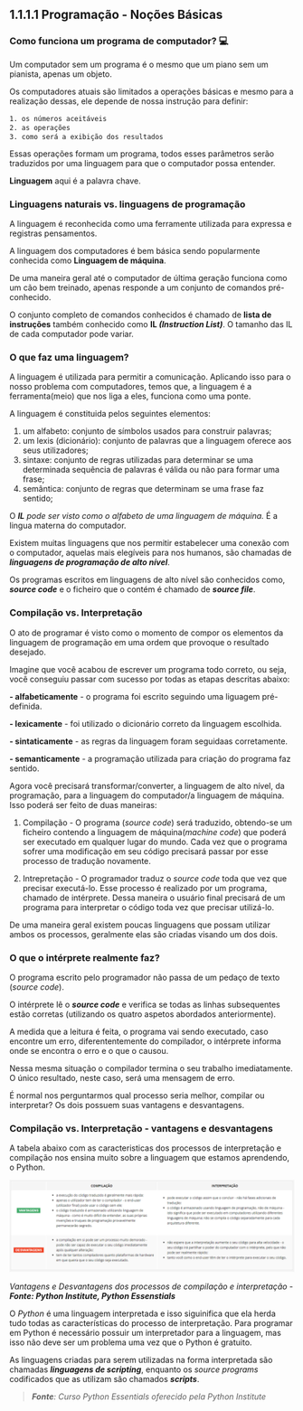 ## 1.1.1.1 Programação - Noções Básicas

### Como funciona um programa de computador? :computer:

Um computador sem um programa é o mesmo que um piano sem um pianista, apenas um objeto.

Os computadores atuais são limitados a operações básicas e mesmo para a realização dessas, ele depende de nossa instrução para definir:

    1. os números aceitáveis
    2. as operações
    3. como será a exibição dos resultados

Essas operações formam um programa, todos esses parâmetros serão traduzidos por uma linguagem para que o computador possa entender.

**Linguagem** aqui é a palavra chave.

### Linguagens naturais vs. linguagens de programação 

A linguagem é reconhecida como uma ferramente utilizada para expressa e registras pensamentos.

A linguagem dos computadores é bem básica sendo popularmente conhecida como **Linguagem de máquina**.

De uma maneira geral até o computador de última geração funciona como um cão bem treinado, apenas responde a um conjunto de comandos pré-conhecido.

O conjunto completo de comandos conhecidos é chamado de **lista de instruções** também conhecido como **IL *(Instruction List)***. O tamanho das IL de cada computador pode variar.

### O que faz uma linguagem? 

A linguagem é utilizada para permitir a comunicação. Aplicando isso para o nosso problema com computadores, temos que, a linguagem é a ferramenta(meio) que nos liga a eles, funciona como uma ponte.

A linguagem é constituida pelos seguintes elementos:

1. um alfabeto: conjunto de símbolos usados para construir palavras;
2. um lexis (dicionário): conjunto de palavras que a linguagem oferece aos seus utilizadores;
3. sintaxe: conjunto de regras utilizadas para determinar se uma determinada sequência de palavras é válida ou não para formar uma frase;
4. semântica: conjunto de regras que determinam se uma frase faz sentido;

O ***IL** pode ser visto como o alfabeto de uma linguagem de máquina.* É a lingua materna do computador.

Existem muitas linguagens que nos permitir estabelecer uma conexão com o computador, aquelas mais elegíveis para nos humanos, são chamadas de ***linguagens de programação de alto nível***.

Os programas escritos em linguagens de alto nível são conhecidos como, ***source code*** e o ficheiro que o contém é chamado de ***source file***.

### Compilação vs. Interpretação

O ato de programar é visto como o momento de compor os elementos da linguagem de programação em uma ordem que provoque o resultado desejado.

Imagine que você acabou de escrever um programa todo correto, ou seja, você conseguiu passar com sucesso por todas as etapas descritas abaixo:

**- alfabeticamente** - o programa foi escrito seguindo uma liguagem pré-definida.

**- lexicamente** - foi utilizado o dicionário correto da linguagem escolhida.

**- sintaticamente** - as regras da linguagem foram seguidaas corretamente.

**- semanticamente** - a programação utilizada para criação do programa faz sentido.

Agora você precisará transformar/converter, a linguagem de alto nível, da programação, para a linguagem do computador/a linguagem de máquina. Isso poderá ser feito de duas maneiras:

   1. Compilação - O programa (*source code*) será traduzido, obtendo-se um ficheiro contendo a linguagem de máquina(*machine code*) que poderá ser executado em qualquer lugar do mundo. Cada vez que o programa sofrer uma modificação em seu código precisará passar por esse processo de tradução novamente.

   2. Intrepretação - O programador traduz o *source code* toda que vez que precisar executá-lo. Esse processo é realizado por um programa, chamado de intérprete. Dessa maneira o usuário final precisará de um programa para interpretar o código toda vez que precisar utilizá-lo.


De uma maneira geral existem poucas linguagens que possam utilizar ambos os processos, geralmente elas são criadas visando um dos dois.


### O que o intérprete realmente faz?

O programa escrito pelo programador não passa de um pedaço de texto (*source code*).

O intérprete lê o ***source code*** e verifica se todas as linhas subsequentes estão corretas (utilizando os quatro aspetos abordados anteriormente).

A medida que a leitura é feita, o programa vai sendo executado, caso encontre um erro, diferententemente do compilador, o intérprete informa onde se encontra o erro e o que o causou.

Nessa mesma situação o compilador termina o seu trabalho imediatamente. O único resultado, neste caso, será uma mensagem de erro.

É normal nos perguntarmos qual processo seria melhor, compilar ou interpretar? Os dois possuem suas vantagens e desvantagens.

### Compilação vs. Interpretação - vantagens e desvantagens

A tabela abaixo com as caracteristicas dos processos de interpretação e compilação nos ensina muito sobre a linguagem que estamos aprendendo, o Python.

![Vantagens e Desvantagens dos processos de compilação e interpretação](../img/01_0_compilacao_interpretacao.PNG)

*Vantagens e Desvantagens dos processos de compilação e interpretação - **Fonte: Python Institute, Python Essenstials***

O *Python* é uma linguagem interpretada e isso siguinifica que ela herda tudo todas as características do processo de interpretação. Para programar em Python é necessário possuir um interpretador para a linguagem, mas isso não deve ser  um problema uma vez que o Python é gratuito.

As linguagens criadas para serem utilizadas na forma interpretada são chamadas ***linguagens de scripting***, enquanto os *source programs* codificados que as utilizam são chamados ***scripts***.




>***Fonte**: Curso Python Essentials oferecido pela Python Institute*